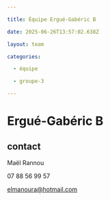 ```yaml
---

title: Équipe Ergué-Gabéric B

date: 2025-06-26T13:57:02.638Z

layout: team

categories:

  - équipe

  - groupe-3

---
```


# Ergué-Gabéric B



## contact 

Maël Rannou

07 88 56 99 57

elmanoura@hotmail.com

